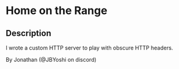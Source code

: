 # Home on the Range

## Description

I wrote a custom HTTP server to play with obscure HTTP headers.

By Jonathan (@JBYoshi on discord)


